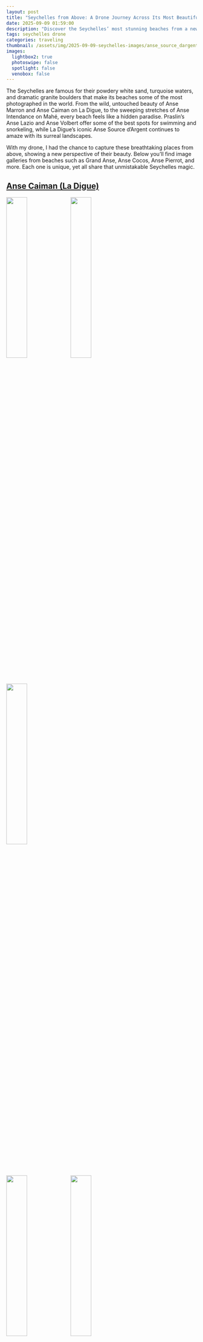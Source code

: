 ```yaml
---
layout: post
title: "Seychelles from Above: A Drone Journey Across Its Most Beautiful Beaches"
date: 2025-09-09 01:59:00
description: "Discover the Seychelles’ most stunning beaches from a new perspective. From the iconic Anse Source d’Argent on La Digue to the sweeping Anse Intendance on Mahé, these drone shots capture some of the islands’ breathtaking beauty."
tags: seychelles drone
categories: traveling
thumbnail: /assets/img/2025-09-09-seychelles-images/anse_source_dargent/DJI_0559-480.webp
images:
  lightbox2: true
  photoswipe: false
  spotlight: false
  venobox: false
---
```


The Seychelles are famous for their powdery white sand, turquoise waters, and dramatic granite boulders that make its beaches some of the most photographed in the world. From the wild, untouched beauty of Anse Marron and Anse Caiman on La Digue, to the sweeping stretches of Anse Intendance on Mahé, every beach feels like a hidden paradise. Praslin’s Anse Lazio and Anse Volbert offer some of the best spots for swimming and snorkeling, while La Digue’s iconic Anse Source d’Argent continues to amaze with its surreal landscapes.

With my drone, I had the chance to capture these breathtaking places from above, showing a new perspective of their beauty. Below you’ll find image galleries from beaches such as Grand Anse, Anse Cocos, Anse Pierrot, and more. Each one is unique, yet all share that unmistakable Seychelles magic.

## [Anse Caiman (La Digue)](https://www.google.com/maps/place/Anse+Caiman/@-4.3488765,55.8458481,14z/data=!4m6!3m5!1s0x231f92d6cb4682b7:0xa0949d275136fa8a!8m2!3d-4.3602468!4d55.8530639!16s%2Fg%2F1tnl3p7k?entry=ttu&g_ep=EgoyMDI1MDkwMy4wIKXMDSoASAFQAw%3D%3D)

<a href="/assets/img/2025-09-09-seychelles-images/anse_caiman/DJI_0895.JPG" data-lightbox="roadtrip"><img src="/assets/img/2025-09-09-seychelles-images/anse_caiman/DJI_0895-480.webp" width="33%"/></a>
<a href="/assets/img/2025-09-09-seychelles-images/anse_caiman/DJI_0943.JPG" data-lightbox="roadtrip"><img src="/assets/img/2025-09-09-seychelles-images/anse_caiman/DJI_0943-480.webp" width="33%"/></a>
<a href="/assets/img/2025-09-09-seychelles-images/anse_caiman/DJI_0950.JPG" data-lightbox="roadtrip"><img src="/assets/img/2025-09-09-seychelles-images/anse_caiman/DJI_0950-480.webp" width="33%"/></a>

<a href="/assets/img/2025-09-09-seychelles-images/anse_caiman/DJI_0953.JPG" data-lightbox="roadtrip"><img src="/assets/img/2025-09-09-seychelles-images/anse_caiman/DJI_0953-480.webp" width="33%"/></a>
<a href="/assets/img/2025-09-09-seychelles-images/anse_caiman/DJI_0959.JPG" data-lightbox="roadtrip"><img src="/assets/img/2025-09-09-seychelles-images/anse_caiman/DJI_0959-480.webp" width="33%"/></a>

---

## [Anse Cocos (La Digue)](https://www.google.com/maps/place/Anse+Cocos/@-4.3677962,55.8489772,17z/data=!3m1!4b1!4m6!3m5!1s0x231f9329314bd0cb:0xf2a567ca900dd4e1!8m2!3d-4.3673267!4d55.8537594!16s%2Fg%2F1vwgybzt?entry=ttu&g_ep=EgoyMDI1MDkwMy4wIKXMDSoASAFQAw%3D%3D)

<a href="/assets/img/2025-09-09-seychelles-images/anse_cocos/DJI_0358.JPG" data-lightbox="roadtrip"><img src="/assets/img/2025-09-09-seychelles-images/anse_cocos/DJI_0358-480.webp" width="33%"/></a>
<a href="/assets/img/2025-09-09-seychelles-images/anse_cocos/DJI_0479.JPG" data-lightbox="roadtrip"><img src="/assets/img/2025-09-09-seychelles-images/anse_cocos/DJI_0479-480.webp" width="33%"/></a>
<a href="/assets/img/2025-09-09-seychelles-images/anse_cocos/DJI_0482.JPG" data-lightbox="roadtrip"><img src="/assets/img/2025-09-09-seychelles-images/anse_cocos/DJI_0482-480.webp" width="33%"/></a>

<a href="/assets/img/2025-09-09-seychelles-images/anse_cocos/DJI_0486.JPG" data-lightbox="roadtrip"><img src="/assets/img/2025-09-09-seychelles-images/anse_cocos/DJI_0486-480.webp" width="33%"/></a>
<a href="/assets/img/2025-09-09-seychelles-images/anse_cocos/DJI_0505.JPG" data-lightbox="roadtrip"><img src="/assets/img/2025-09-09-seychelles-images/anse_cocos/DJI_0505-480.webp" width="33%"/></a>
<a href="/assets/img/2025-09-09-seychelles-images/anse_cocos/DJI_0520.JPG" data-lightbox="roadtrip"><img src="/assets/img/2025-09-09-seychelles-images/anse_cocos/DJI_0520-480.webp" width="33%"/></a>

<a href="/assets/img/2025-09-09-seychelles-images/anse_cocos/DJI_0531.JPG" data-lightbox="roadtrip"><img src="/assets/img/2025-09-09-seychelles-images/anse_cocos/DJI_0531-480.webp" width="33%"/></a>
<a href="/assets/img/2025-09-09-seychelles-images/anse_cocos/DJI_0536.JPG" data-lightbox="roadtrip"><img src="/assets/img/2025-09-09-seychelles-images/anse_cocos/DJI_0536-480.webp" width="33%"/></a>
<a href="/assets/img/2025-09-09-seychelles-images/anse_cocos/DJI_0540.JPG" data-lightbox="roadtrip"><img src="/assets/img/2025-09-09-seychelles-images/anse_cocos/DJI_0540-480.webp" width="33%"/></a>

<a href="/assets/img/2025-09-09-seychelles-images/anse_cocos/DJI_0551.JPG" data-lightbox="roadtrip"><img src="/assets/img/2025-09-09-seychelles-images/anse_cocos/DJI_0551-480.webp" width="33%"/></a>

---

## [Anse Grosse Roche (La Digue)](https://www.google.com/maps/place/Anse+Grosse+Roche/@14.4877431,-60.8175049,17z/data=!4m6!3m5!1s0x8c40274854e66da3:0xd7fe29d74febff5e!8m2!3d14.4877379!4d-60.81493!16s%2Fg%2F11sml8t4w0?entry=ttu&g_ep=EgoyMDI1MDkwMy4wIKXMDSoASAFQAw%3D%3D)

<a href="/assets/img/2025-09-09-seychelles-images/anse_grosse_roche/DJI_0026.JPG" data-lightbox="roadtrip"><img src="/assets/img/2025-09-09-seychelles-images/anse_grosse_roche/DJI_0026-480.webp" width="33%"/></a>

---

## [Anse Intendance (Mahé)](https://www.google.com/maps/place/Anse+Intendance/@-4.7851745,55.4939281,17z/data=!3m1!4b1!4m6!3m5!1s0x231e2a0eec1b68ff:0x346ef7970acba9f0!8m2!3d-4.7840006!4d55.4992692!16s%2Fg%2F11c55jtttj?entry=ttu&g_ep=EgoyMDI1MDkwMy4wIKXMDSoASAFQAw%3D%3D)

<a href="/assets/img/2025-09-09-seychelles-images/anse_intendance/DJI_0140.JPG" data-lightbox="roadtrip"><img src="/assets/img/2025-09-09-seychelles-images/anse_intendance/DJI_0140-480.webp" width="33%"/></a>
<a href="/assets/img/2025-09-09-seychelles-images/anse_intendance/DJI_0143.JPG" data-lightbox="roadtrip"><img src="/assets/img/2025-09-09-seychelles-images/anse_intendance/DJI_0143-480.webp" width="33%"/></a>
<a href="/assets/img/2025-09-09-seychelles-images/anse_intendance/DJI_0167.JPG" data-lightbox="roadtrip"><img src="/assets/img/2025-09-09-seychelles-images/anse_intendance/DJI_0167-480.webp" width="33%"/></a>

---

## [Anse Lazio (Praslin)](https://www.google.com/maps/place/Anse+Lazio/@-4.2936471,55.6912067,15z/data=!3m1!4b1!4m6!3m5!1s0x231ff05ad4683b45:0xb86dca89962a5d20!8m2!3d-4.2936687!4d55.7015064!16zL20vMGJ5Yzhj?entry=ttu&g_ep=EgoyMDI1MDkwMy4wIKXMDSoASAFQAw%3D%3D)

<a href="/assets/img/2025-09-09-seychelles-images/anse_lazio/DJI_0149-ed.png" data-lightbox="roadtrip"><img src="/assets/img/2025-09-09-seychelles-images/anse_lazio/DJI_0149-ed-480.webp" width="33%"/></a>
<a href="/assets/img/2025-09-09-seychelles-images/anse_lazio/DJI_0129.JPG" data-lightbox="roadtrip"><img src="/assets/img/2025-09-09-seychelles-images/anse_lazio/DJI_0129-480.webp" width="33%"/></a>
<a href="/assets/img/2025-09-09-seychelles-images/anse_lazio/DJI_0151.JPG" data-lightbox="roadtrip"><img src="/assets/img/2025-09-09-seychelles-images/anse_lazio/DJI_0151-480.webp" width="33%"/></a>

<a href="/assets/img/2025-09-09-seychelles-images/anse_lazio/DJI_0152.JPG" data-lightbox="roadtrip"><img src="/assets/img/2025-09-09-seychelles-images/anse_lazio/DJI_0152-480.webp" width="33%"/></a>
<a href="/assets/img/2025-09-09-seychelles-images/anse_lazio/DJI_0156.JPG" data-lightbox="roadtrip"><img src="/assets/img/2025-09-09-seychelles-images/anse_lazio/DJI_0156-480.webp" width="33%"/></a>

---

## [Anse Marron (La Digue)](https://www.google.com/maps/place/Anse+Marron/@-4.3839609,55.8392401,17z/data=!3m1!4b1!4m6!3m5!1s0x231fecb40d67dfbb:0x6004329062cf92e2!8m2!3d-4.3840956!4d55.8426331!16s%2Fg%2F1vy5dj7x?entry=ttu&g_ep=EgoyMDI1MDkwMy4wIKXMDSoASAFQAw%3D%3D)

<a href="/assets/img/2025-09-09-seychelles-images/anse_marron/DJI_0661.JPG" data-lightbox="roadtrip"><img src="/assets/img/2025-09-09-seychelles-images/anse_marron/DJI_0661-480.webp" width="33%"/></a>
<a href="/assets/img/2025-09-09-seychelles-images/anse_marron/DJI_0671.JPG" data-lightbox="roadtrip"><img src="/assets/img/2025-09-09-seychelles-images/anse_marron/DJI_0671-480.webp" width="33%"/></a>
<a href="/assets/img/2025-09-09-seychelles-images/anse_marron/DJI_0708.JPG" data-lightbox="roadtrip"><img src="/assets/img/2025-09-09-seychelles-images/anse_marron/DJI_0708-480.webp" width="33%"/></a>

---

## [Anse Pierrot (La Digue)](https://www.google.com/maps/place/Anse+Pierrot/@-4.3802703,55.8274859,17z/data=!3m1!4b1!4m6!3m5!1s0x231fecbf5bbc9e7b:0x8a3f269b53cb648!8m2!3d-4.3812085!4d55.8287272!16s%2Fg%2F1thqd4lx?entry=ttu&g_ep=EgoyMDI1MDkwMy4wIKXMDSoASAFQAw%3D%3D)

<a href="/assets/img/2025-09-09-seychelles-images/anse_pierrot/DJI_0799.JPG" data-lightbox="roadtrip"><img src="/assets/img/2025-09-09-seychelles-images/anse_pierrot/DJI_0799-480.webp" width="33%"/></a>
<a href="/assets/img/2025-09-09-seychelles-images/anse_pierrot/DJI_0803.JPG" data-lightbox="roadtrip"><img src="/assets/img/2025-09-09-seychelles-images/anse_pierrot/DJI_0803-480.webp" width="33%"/></a>
<a href="/assets/img/2025-09-09-seychelles-images/anse_pierrot/DJI_0819.JPG" data-lightbox="roadtrip"><img src="/assets/img/2025-09-09-seychelles-images/anse_pierrot/DJI_0819-480.webp" width="33%"/></a>

<a href="/assets/img/2025-09-09-seychelles-images/anse_pierrot/DJI_0842.JPG" data-lightbox="roadtrip"><img src="/assets/img/2025-09-09-seychelles-images/anse_pierrot/DJI_0842-480.webp" width="33%"/></a>
<a href="/assets/img/2025-09-09-seychelles-images/anse_pierrot/DJI_0855.JPG" data-lightbox="roadtrip"><img src="/assets/img/2025-09-09-seychelles-images/anse_pierrot/DJI_0855-480.webp" width="33%"/></a>

---

## [Anse Source d'Argent (La Digue)](https://www.google.com/maps/place/Anse+Source+d'Argent/@-4.3754502,55.8252084,17z/data=!3m1!4b1!4m6!3m5!1s0x231fecc3f887ed23:0x938a5b07587e9fbd!8m2!3d-4.3754556!4d55.8300793!16s%2Fg%2F11c6s4j80k?entry=ttu&g_ep=EgoyMDI1MDkwMy4wIKXMDSoASAFQAw%3D%3D)

<a href="/assets/img/2025-09-09-seychelles-images/anse_source_dargent/DJI_0280.JPG" data-lightbox="roadtrip"><img src="/assets/img/2025-09-09-seychelles-images/anse_source_dargent/DJI_0280-480.webp" width="33%"/></a>
<a href="/assets/img/2025-09-09-seychelles-images/anse_source_dargent/DJI_0285.JPG" data-lightbox="roadtrip"><img src="/assets/img/2025-09-09-seychelles-images/anse_source_dargent/DJI_0285-480.webp" width="33%"/></a>
<a href="/assets/img/2025-09-09-seychelles-images/anse_source_dargent/DJI_0291.JPG" data-lightbox="roadtrip"><img src="/assets/img/2025-09-09-seychelles-images/anse_source_dargent/DJI_0291-480.webp" width="33%"/></a>

<a href="/assets/img/2025-09-09-seychelles-images/anse_source_dargent/DJI_0293.JPG" data-lightbox="roadtrip"><img src="/assets/img/2025-09-09-seychelles-images/anse_source_dargent/DJI_0293-480.webp" width="33%"/></a>
<a href="/assets/img/2025-09-09-seychelles-images/anse_source_dargent/DJI_0321.JPG" data-lightbox="roadtrip"><img src="/assets/img/2025-09-09-seychelles-images/anse_source_dargent/DJI_0321-480.webp" width="33%"/></a>
<a href="/assets/img/2025-09-09-seychelles-images/anse_source_dargent/DJI_0360.JPG" data-lightbox="roadtrip"><img src="/assets/img/2025-09-09-seychelles-images/anse_source_dargent/DJI_0360-480.webp" width="33%"/></a>

<a href="/assets/img/2025-09-09-seychelles-images/anse_source_dargent/DJI_0367.JPG" data-lightbox="roadtrip"><img src="/assets/img/2025-09-09-seychelles-images/anse_source_dargent/DJI_0367-480.webp" width="33%"/></a>
<a href="/assets/img/2025-09-09-seychelles-images/anse_source_dargent/DJI_0427.JPG" data-lightbox="roadtrip"><img src="/assets/img/2025-09-09-seychelles-images/anse_source_dargent/DJI_0427-480.webp" width="33%"/></a>
<a href="/assets/img/2025-09-09-seychelles-images/anse_source_dargent/DJI_0448.JPG" data-lightbox="roadtrip"><img src="/assets/img/2025-09-09-seychelles-images/anse_source_dargent/DJI_0448-480.webp" width="33%"/></a>

<a href="/assets/img/2025-09-09-seychelles-images/anse_source_dargent/DJI_0537.JPG" data-lightbox="roadtrip"><img src="/assets/img/2025-09-09-seychelles-images/anse_source_dargent/DJI_0537-480.webp" width="33%"/></a>
<a href="/assets/img/2025-09-09-seychelles-images/anse_source_dargent/DJI_0546.JPG" data-lightbox="roadtrip"><img src="/assets/img/2025-09-09-seychelles-images/anse_source_dargent/DJI_0546-480.webp" width="33%"/></a>
<a href="/assets/img/2025-09-09-seychelles-images/anse_source_dargent/DJI_0559.JPG" data-lightbox="roadtrip"><img src="/assets/img/2025-09-09-seychelles-images/anse_source_dargent/DJI_0559-480.webp" width="33%"/></a>

<a href="/assets/img/2025-09-09-seychelles-images/anse_source_dargent/DJI_0560.JPG" data-lightbox="roadtrip"><img src="/assets/img/2025-09-09-seychelles-images/anse_source_dargent/DJI_0560-480.webp" width="33%"/></a>
<a href="/assets/img/2025-09-09-seychelles-images/anse_source_dargent/DJI_0618.JPG" data-lightbox="roadtrip"><img src="/assets/img/2025-09-09-seychelles-images/anse_source_dargent/DJI_0618-480.webp" width="33%"/></a>
<a href="/assets/img/2025-09-09-seychelles-images/anse_source_dargent/DJI_0625.JPG" data-lightbox="roadtrip"><img src="/assets/img/2025-09-09-seychelles-images/anse_source_dargent/DJI_0625-480.webp" width="33%"/></a>

<a href="/assets/img/2025-09-09-seychelles-images/anse_source_dargent/DJI_0633.JPG" data-lightbox="roadtrip"><img src="/assets/img/2025-09-09-seychelles-images/anse_source_dargent/DJI_0633-480.webp" width="33%"/></a>
<a href="/assets/img/2025-09-09-seychelles-images/anse_source_dargent/DJI_0634.JPG" data-lightbox="roadtrip"><img src="/assets/img/2025-09-09-seychelles-images/anse_source_dargent/DJI_0634-480.webp" width="33%"/></a>
<a href="/assets/img/2025-09-09-seychelles-images/anse_source_dargent/DJI_0727.JPG" data-lightbox="roadtrip"><img src="/assets/img/2025-09-09-seychelles-images/anse_source_dargent/DJI_0727-480.webp" width="33%"/></a>

<a href="/assets/img/2025-09-09-seychelles-images/anse_source_dargent/DJI_0738.JPG" data-lightbox="roadtrip"><img src="/assets/img/2025-09-09-seychelles-images/anse_source_dargent/DJI_0738-480.webp" width="33%"/></a>
<a href="/assets/img/2025-09-09-seychelles-images/anse_source_dargent/DJI_0739.JPG" data-lightbox="roadtrip"><img src="/assets/img/2025-09-09-seychelles-images/anse_source_dargent/DJI_0739-480.webp" width="33%"/></a>
<a href="/assets/img/2025-09-09-seychelles-images/anse_source_dargent/DJI_0751.JPG" data-lightbox="roadtrip"><img src="/assets/img/2025-09-09-seychelles-images/anse_source_dargent/DJI_0751-480.webp" width="33%"/></a>

<a href="/assets/img/2025-09-09-seychelles-images/anse_source_dargent/DJI_0781.JPG" data-lightbox="roadtrip"><img src="/assets/img/2025-09-09-seychelles-images/anse_source_dargent/DJI_0781-480.webp" width="33%"/></a>

---

## [Anse Volbert (Praslin)](https://www.google.com/maps/place/Anse+Volbert+Village,+Seychelles/@-4.3142086,55.7327507,15z/data=!4m6!3m5!1s0x231ff1dd070f4a6b:0x482ca3162c8e12bc!8m2!3d-4.3169478!4d55.7476916!16s%2Fg%2F12120htz?entry=ttu&g_ep=EgoyMDI1MDkwMy4wIKXMDSoASAFQAw%3D%3D)

<a href="/assets/img/2025-09-09-seychelles-images/anse_volbert/DJI_0066.JPG" data-lightbox="roadtrip"><img src="/assets/img/2025-09-09-seychelles-images/anse_volbert/DJI_0066-480.webp" width="33%"/></a>
<a href="/assets/img/2025-09-09-seychelles-images/anse_volbert/DJI_0068.JPG" data-lightbox="roadtrip"><img src="/assets/img/2025-09-09-seychelles-images/anse_volbert/DJI_0068-480.webp" width="33%"/></a>
<a href="/assets/img/2025-09-09-seychelles-images/anse_volbert/DJI_0079.JPG" data-lightbox="roadtrip"><img src="/assets/img/2025-09-09-seychelles-images/anse_volbert/DJI_0079-480.webp" width="33%"/></a>

<a href="/assets/img/2025-09-09-seychelles-images/anse_volbert/DJI_0102.JPG" data-lightbox="roadtrip"><img src="/assets/img/2025-09-09-seychelles-images/anse_volbert/DJI_0102-480.webp" width="33%"/></a>
<a href="/assets/img/2025-09-09-seychelles-images/anse_volbert/DJI_0110.JPG" data-lightbox="roadtrip"><img src="/assets/img/2025-09-09-seychelles-images/anse_volbert/DJI_0110-480.webp" width="33%"/></a>
<a href="/assets/img/2025-09-09-seychelles-images/anse_volbert/DJI_0320.JPG" data-lightbox="roadtrip"><img src="/assets/img/2025-09-09-seychelles-images/anse_volbert/DJI_0320-480.webp" width="33%"/></a>

---

## [Grand Anse (La Digue)](https://www.google.com/maps/place/Grand+Anse+Beach/@-4.3742335,55.8428889,18z/data=!3m1!4b1!4m6!3m5!1s0x231feccd00e3f669:0x5512671ef2054b11!8m2!3d-4.3739963!4d55.84385!16s%2Fg%2F1td3tsgj?entry=ttu&g_ep=EgoyMDI1MDkwMy4wIKXMDSoASAFQAw%3D%3D)

<a href="/assets/img/2025-09-09-seychelles-images/grand_anse_la_digue/DJI_0617.JPG" data-lightbox="roadtrip"><img src="/assets/img/2025-09-09-seychelles-images/grand_anse_la_digue/DJI_0617-480.webp" width="33%"/></a>
<a href="/assets/img/2025-09-09-seychelles-images/grand_anse_la_digue/DJI_0626.JPG" data-lightbox="roadtrip"><img src="/assets/img/2025-09-09-seychelles-images/grand_anse_la_digue/DJI_0626-480.webp" width="33%"/></a>
<a href="/assets/img/2025-09-09-seychelles-images/grand_anse_la_digue/DJI_0627.JPG" data-lightbox="roadtrip"><img src="/assets/img/2025-09-09-seychelles-images/grand_anse_la_digue/DJI_0627-480.webp" width="33%"/></a>

<a href="/assets/img/2025-09-09-seychelles-images/grand_anse_la_digue/DJI_0280.JPG" data-lightbox="roadtrip"><img src="/assets/img/2025-09-09-seychelles-images/grand_anse_la_digue/DJI_0280-480.webp" width="33%"/></a>

---

## [St. Pierre Islet (Praslin)](https://www.google.com/maps/place/St.+Pierre+Island/@-4.3025895,55.7397003,15z/data=!3m1!4b1!4m14!1m7!3m6!1s0x231ff18c29a9ec39:0x3d6273d200ab4290!2sSt.+Pierre+Island!8m2!3d-4.302611!4d55.75!16s%2Fg%2F119x71wbn!3m5!1s0x231ff18c29a9ec39:0x3d6273d200ab4290!8m2!3d-4.302611!4d55.75!16s%2Fg%2F119x71wbn?entry=ttu&g_ep=EgoyMDI1MDkwMy4wIKXMDSoASAFQAw%3D%3D)

<a href="/assets/img/2025-09-09-seychelles-images/st_pier/DJI_0279.JPG" data-lightbox="roadtrip"><img src="/assets/img/2025-09-09-seychelles-images/st_pier/DJI_0279-480.webp" width="33%"/></a>
<a href="/assets/img/2025-09-09-seychelles-images/st_pier/DJI_0294.JPG" data-lightbox="roadtrip"><img src="/assets/img/2025-09-09-seychelles-images/st_pier/DJI_0294-480.webp" width="33%"/></a>
<a href="/assets/img/2025-09-09-seychelles-images/st_pier/DJI_0300.JPG" data-lightbox="roadtrip"><img src="/assets/img/2025-09-09-seychelles-images/st_pier/DJI_0300-480.webp" width="33%"/></a>

---

## [Sunset Beach (Mahé)](https://www.google.com/maps/place/Sunset+Beach/@-4.5847981,55.4296932,17z/data=!3m1!4b1!4m6!3m5!1s0x22e0289d8f82778d:0xa99ff852a5248366!8m2!3d-4.5848855!4d55.432452!16s%2Fg%2F1thv27_q?entry=ttu&g_ep=EgoyMDI1MDkwMy4wIKXMDSoASAFQAw%3D%3D)

<a href="/assets/img/2025-09-09-seychelles-images/sunset_beach/DJI_0093.JPG" data-lightbox="roadtrip"><img src="/assets/img/2025-09-09-seychelles-images/sunset_beach/DJI_0093-480.webp" width="33%"/></a>